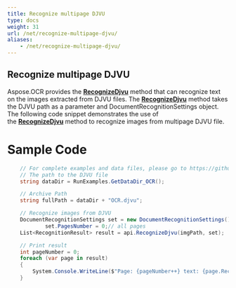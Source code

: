 ```yaml
---
title: Recognize multipage DJVU
type: docs
weight: 31
url: /net/recognize-multipage-djvu/
aliases:
    - /net/recognize-multipage-djvu/
---
```


## Recognize multipage DJVU

Aspose.OCR provides the [**RecognizeDjvu**](https://reference.aspose.com/ocr/net/aspose.ocr/asposeocr/methods/recognizedjvu/ ) method that can recognize text on the images extracted from DJVU files. 
The [**RecognizeDjvu**](https://reference.aspose.com/ocr/net/aspose.ocr/asposeocr/methods/recognizedjvu/ ) method 
takes the DJVU path as a parameter and DocumentRecognitionSettings object. 
The following code snippet demonstrates the use of the [**RecognizeDjvu**](https://reference.aspose.com/ocr/net/aspose.ocr/asposeocr/methods/recognizedjvu/ ) method to recognize images from 
multipage DJVU file.

# Sample Code 

```csharp
	// For complete examples and data files, please go to https://github.com/aspose-ocr/Aspose.OCR-for-.NET
	// The path to the DJVU file
	string dataDir = RunExamples.GetDataDir_OCR();

	// Archive Path
	string fullPath = dataDir + "OCR.djvu";

	// Recognize images from DJVU           
	DocumentRecognitionSettings set = new DocumentRecognitionSettings();
            set.PagesNumber = 0;// all pages
    List<RecognitionResult> result = api.RecognizeDjvu(imgPath, set);

	// Print result
	int pageNumber = 0;
    foreach (var page in result)
    {                
        System.Console.WriteLine($"Page: {pageNumber++} text: {page.RecognitionText}");
    }
```

